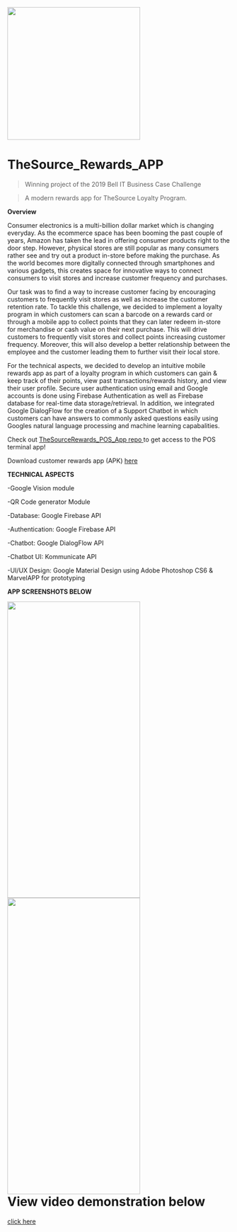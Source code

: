 <a href="https://www.thesource.ca/?gclid=CjwKCAjw1f_pBRAEEiwApp0JKMZDnwffMCtRfKan03VKUJXX8UP30-0bd1o0VMssd4cLBlNWFNpjhhoCHiAQAvD_BwE&gclsrc=aw.ds"><img src="https://i.ibb.co/884tVvM/appicon.jpg" width="300" height="300"></a>

# TheSource_Rewards_APP

> Winning project of the 2019 Bell IT Business Case Challenge

> A modern rewards app for TheSource Loyalty Program.

**Overview**

Consumer electronics is a multi-billion dollar market which is changing everyday. As the ecommerce space has been booming the past
couple of years, Amazon has taken the lead in offering consumer products right to the door step. However, physical
stores are still popular as many consumers rather see and try out a product in-store before making the purchase. As the world
becomes more digitally connected through smartphones and various gadgets, this creates space for innovative ways to connect
consumers to visit stores and increase customer frequency and purchases.


Our task was to find a way to increase customer facing by encouraging customers to frequently visit stores
as well as increase the customer retention rate. To tackle this challenge, we decided to implement a loyalty program in which
customers can scan a barcode on a rewards card or through a mobile app to collect points that they can later redeem in-store for merchandise or cash value on their
next purchase. This will drive customers to frequently visit stores and collect points increasing customer frequency. Moreover, this will also develop a better relationship
between the employee and the customer leading them to further visit their local store.

For the technical aspects, we decided to develop an intuitive mobile rewards app as part of a loyalty program in which customers can gain & keep track of their points, view 
past transactions/rewards history, and view their user profile. Secure user authentication using email and Google accounts is done
using Firebase Authentication as well as Firebase database for real-time data storage/retrieval.
In addition, we integrated Google DialogFlow for the creation of a Support Chatbot in which customers can have answers to commonly
asked questions easily using Googles natural language processing and machine learning capabalities.

Check out 
<a href="https://github.com/Anando304/TheSourceRewards_POS_App">TheSourceRewards_POS_App repo </a> to get access to the POS terminal app!

Download customer rewards app (APK) <a href ="https://drive.google.com/file/d/1isu4JOLrG-cHyhD97qp70wo3pXlEP4c-/view?usp=sharing">here</a>


**TECHNICAL ASPECTS**

-Google Vision module

-QR Code generator Module

-Database: Google Firebase API

-Authentication: Google Firebase API

-Chatbot: Google DialogFlow API

-Chatbot UI: Kommunicate API

-UI/UX Design: Google Material Design using Adobe Photoshop CS6 & MarvelAPP for prototyping

**APP SCREENSHOTS BELOW**
<div>
  <div style="float:left;"> <!-- Could also use a div class associated with a css with float to make the side by side image -->
    <a href="https://www.kapwing.com/videos/5d3f37d6488f85001355972c"><img src="https://i.ibb.co/pLBDz54/Screenshot-20190730-203925-Source-Rewards.jpg" width="300" height="670">       <img src="https://i.ibb.co/ckT5m4r/Screenshot-20190730-203905-Source-Rewards.jpg" width="300" height="670"></a> 
  </div>
</div>

<h1>View video demonstration below</h1><a href="https://www.kapwing.com/videos/5d3f37d6488f85001355972c">  click here</a>

